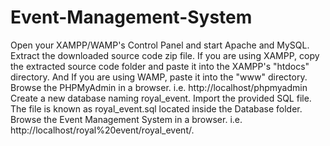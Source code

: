 # Event-Management-System

Open your XAMPP/WAMP's Control Panel and start Apache and MySQL.
Extract the downloaded source code zip file.
If you are using XAMPP, copy the extracted source code folder and paste it into the XAMPP's "htdocs" directory. And If you are using WAMP, paste it into the "www" directory.
Browse the PHPMyAdmin in a browser. i.e. http://localhost/phpmyadmin
Create a new database naming royal_event.
Import the provided SQL file. The file is known as royal_event.sql located inside the Database folder.
Browse the Event Management System in a browser. i.e. http://localhost/royal%20event/royal_event/.
